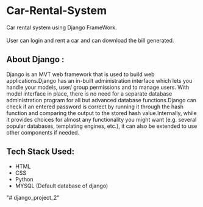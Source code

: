 # Car-Rental-System
Car rental system using Django FrameWork.<br /> <br />
User can login and rent a car and can download the bill generated.

## About Django : 
Django is an MVT web framework that is used to build web applications.Django has an in-built administration interface which lets you handle your models, user/ group permissions and to manage users. With model interface in place, there is no need for a separate database administration program for all but advanced database functions.Django can check if an entered password is correct by running it through the hash function and comparing the output to the stored hash value.Internally, while it provides choices for almost any functionality you might want (e.g. several popular databases, templating engines, etc.), it can also be extended to use other components if needed.

## Tech Stack Used:
* HTML
* CSS
* Python 
* MYSQL (Default database of django)






"# django_project_2" 
